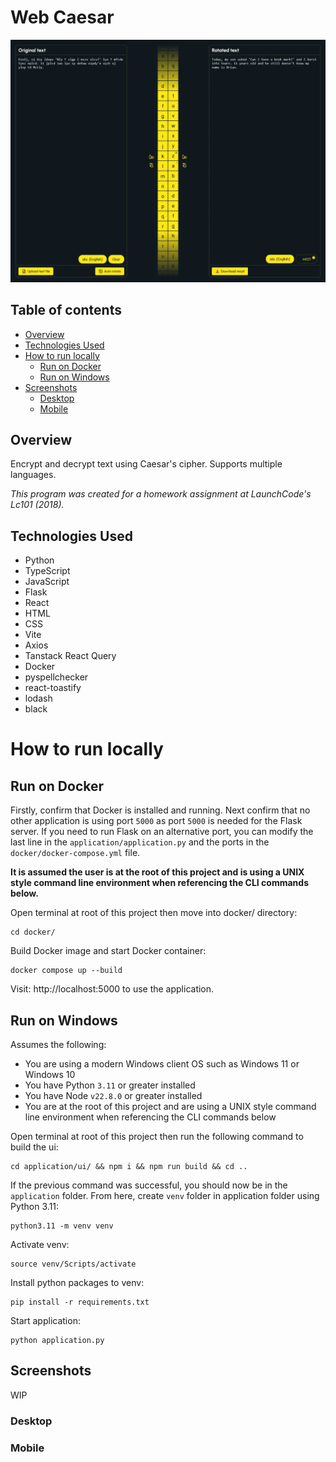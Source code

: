 # Web Caesar

<img src="presentation/thumbnail.webp" width="650">

## Table of contents

-   [Overview](#overview)
-   [Technologies Used](#technologies-used)
-   [How to run locally](#how-to-run-locally)
    -   [Run on Docker](#run-on-docker)
    -   [Run on Windows](#run-on-windows)
-   [Screenshots](#screenshots)
    -   [Desktop](#desktop)
    -   [Mobile](#mobile)

## Overview

Encrypt and decrypt text using Caesar's cipher. Supports multiple languages.

_This program was created for a homework assignment at LaunchCode's Lc101 (2018)._

## Technologies Used

-   Python
-   TypeScript
-   JavaScript
-   Flask
-   React
-   HTML
-   CSS
-   Vite
-   Axios
-   Tanstack React Query
-   Docker
-   pyspellchecker
-   react-toastify
-   lodash
-   black

# How to run locally

## Run on Docker

Firstly, confirm that Docker is installed and running. Next confirm that no other application is using port `5000` as port `5000` is needed for the Flask server. If you need to run Flask on an alternative port, you can modify the last line in the `application/application.py` and the ports in the `docker/docker-compose.yml` file.

**It is assumed the user is at the root of this project and is using a UNIX style command line environment when referencing the CLI commands below.**

Open terminal at root of this project then move into docker/ directory:

```
cd docker/
```

Build Docker image and start Docker container:

```
docker compose up --build
```

Visit: http://localhost:5000 to use the application.

## Run on Windows

Assumes the following:

-   You are using a modern Windows client OS such as Windows 11 or Windows 10
-   You have Python `3.11` or greater installed
-   You have Node `v22.8.0` or greater installed
-   You are at the root of this project and are using a UNIX style command line environment when referencing the CLI commands below

Open terminal at root of this project then run the following command to build the ui:

```
cd application/ui/ && npm i && npm run build && cd ..
```

If the previous command was successful, you should now be in the `application` folder. From here, create `venv` folder in application folder using Python 3.11:

```
python3.11 -m venv venv
```

Activate venv:

```
source venv/Scripts/activate
```

Install python packages to venv:

```
pip install -r requirements.txt
```

Start application:

```
python application.py
```

## Screenshots

WIP

### Desktop

### Mobile
